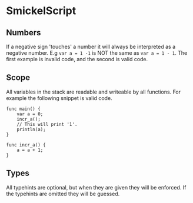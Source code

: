 # SmickelScript

## Numbers

If a negative sign 'touches' a number it will always be interpreted as a negative number.
E.g `var a = 1 -1` is NOT the same as `var a = 1 - 1`.
The first example is invalid code, and the second is valid code.

## Scope

All variables in the stack are readable and writeable by all functions.
For example the following snippet is valid code.

```
func main() {
    var a = 0;
    incr_a();
    // This will print '1'.
    println(a);
}

func incr_a() {
    a = a + 1;
}
```

## Types

All typehints are optional, but when they are given they will be enforced. If the typehints are omitted they will be guessed.
